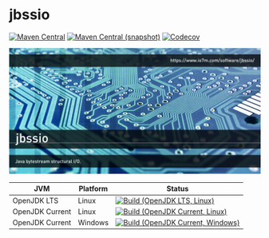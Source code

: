 jbssio
===

[![Maven Central](https://img.shields.io/maven-central/v/com.io7m.jbssio/com.io7m.jbssio.svg?style=flat-square)](http://search.maven.org/#search%7Cga%7C1%7Cg%3A%22com.io7m.jbssio%22)
[![Maven Central (snapshot)](https://img.shields.io/nexus/s/https/oss.sonatype.org/com.io7m.jbssio/com.io7m.jbssio.svg?style=flat-square)](https://oss.sonatype.org/content/repositories/snapshots/com/io7m/jbssio/)
[![Codecov](https://img.shields.io/codecov/c/github/io7m/jbssio.svg?style=flat-square)](https://codecov.io/gh/io7m/jbssio)

![jbssio](./src/site/resources/jbssio.jpg?raw=true)

| JVM             | Platform | Status |
|-----------------|----------|--------|
| OpenJDK LTS     | Linux    | [![Build (OpenJDK LTS, Linux)](https://img.shields.io/github/workflow/status/io7m/jbssio/main-openjdk_lts-linux)](https://github.com/io7m/jbssio/actions?query=workflow%3Amain-openjdk_lts-linux) |
| OpenJDK Current | Linux    | [![Build (OpenJDK Current, Linux)](https://img.shields.io/github/workflow/status/io7m/jbssio/main-openjdk_current-linux)](https://github.com/io7m/jbssio/actions?query=workflow%3Amain-openjdk_current-linux)
| OpenJDK Current | Windows  | [![Build (OpenJDK Current, Windows)](https://img.shields.io/github/workflow/status/io7m/jbssio/main-openjdk_current-windows)](https://github.com/io7m/jbssio/actions?query=workflow%3Amain-openjdk_current-windows)

